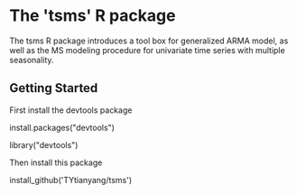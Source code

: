 # The 'tsms' R package
The tsms R package introduces a tool box for generalized ARMA model, as well as the MS modeling procedure for univariate time series with multiple seasonality. 

## Getting Started

First install the devtools package

install.packages("devtools")

library("devtools")

Then install this package

install_github('TYtianyang/tsms')

